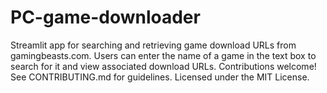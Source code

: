 # PC-game-downloader
Streamlit app for searching and retrieving game download URLs from gamingbeasts.com. Users can enter the name of a game in the text box to search for it and view associated download URLs. Contributions welcome! See CONTRIBUTING.md for guidelines. Licensed under the MIT License.
